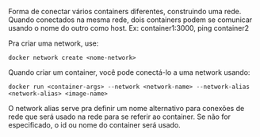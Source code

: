 Forma de conectar vários containers diferentes, construindo uma rede. Quando conectados na mesma rede, dois containers podem se comunicar usando o nome do outro como host. Ex: container1:3000, ping container2

Pra criar uma network, use:

```shell
docker network create <nome-network>
```

Quando criar um container, você pode conectá-lo a uma network usando:

```shell
docker run <container-args> --network <network-name> --network-alias <network-alias> <image-name>
```

O network alias serve pra definir um nome alternativo para conexões de rede que será usado na rede para se referir ao container. Se não for especificado, o id ou nome do container será usado.